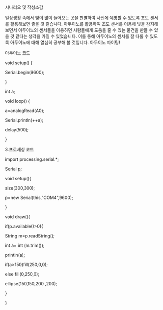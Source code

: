 시나리오 및 작성소감

일상생활 속에서 빛이 많이 들어오는 곳을 판별하여 사전에 예방할 수 있도록 조도 센서를 활용해보면 좋을 것 같습니다. 아두이노를 활용하여 조도 센서를 이용해 빛을 감지해보면서 아두이노의 센서들을 이용하면 사람들에게 도움을 줄 수 있는 물건을 만들 수 있을 것 같다는 생각을 가질 수 있었습니다. 이를 통해 아두이노의 센서를 잘 다룰 수 있도록 아두이노에 대해 열심히 공부해 볼 것입니다. 아두이노 파이팅!

아두이노 코드

void setup() {

  Serial.begin(9600);
  
}

int a;  

void loop() {

  a=analogRead(A0);
  
  Serial.println(++a);
  
  delay(500);
  
}


3.프로세싱 코드

import processing.serial.*;

Serial p;

void setup(){

  size(300,300);
  
  p=new Serial(this,"COM4",9600);
  
}

void draw(){

  if(p.available()>0){
  
   String m=p.readString();
    
   int a= int (m.trim());
   
   println(a);
   
   if(a>150)fill(250,0,0);
   
   else     fill(0,250,0);
   
   ellipse(150,150,200 ,200);
   
  }
  
}


